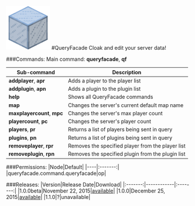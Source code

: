 ![QueryFacade](images/icon.png)
#QueryFacade
Cloak and edit your server data!

###Commands:
Main command: **queryfacade**, **qf**

|Sub-command|Description|
|-----------|-----------|
|**addplayer**, **apr**|Adds a player to the player list|
|**addplugin**, **apn**|Adds a plugin to the plugin list|
|**help**|Shows all QueryFacade commands|
|**map**|Changes the server's current default map name|
|**maxplayercount**, **mpc**|Changes the server's max player count|
|**playercount**, **pc**|Changes the server's player count|
|**players**, **pr**|Returns a list of players being sent in query|
|**plugins**, **pn**|Returns a list of plugins being sent in query|
|**removeplayer**, **rpr**|Removes the specified player from the player list|
|**removeplugin**, **rpn**|Removes the specified plugin from the plugin list|

###Permissions:
|Node|Default|
|----|:-------:|
|queryfacade.command.queryfacade|op|

###Releases:
|Version|Release Date|Download|
|:-------:|------------|:--------:|
|1.0.0beta|November 22, 2015|[available](https://github.com/Viperize/QueryFacade-PocketMine/releases/download/v1.0.0beta/QueryFacade_v1.0.0beta.phar)|
|1.0.0|December 25, 2015|[available](http://forums.pocketmine.net/plugins/queryfacade.1621/download?version=2970)|
|1.1.0|?|unavailable|